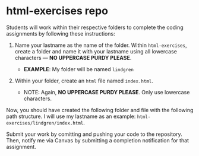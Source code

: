 # html-exercises repo

Students will work within their respective folders to complete the coding assignments by following these instructions:

1. Name your lastname as the name of the folder. Within `html-exercises`, create a folder and name it with your lastname using all lowercase characters — **NO UPPERCASE PURDY PLEASE**.

    * **EXAMPLE**: My folder will be named `lindgren`

2. Within your folder, create an `html` file named `index.html`.

    * NOTE: Again, **NO UPPERCASE PURDY PLEASE**. Only use lowercase characters.

Now, you should have created the following folder and file with the following path structure. I will use my lastname as an example: `html-exercises/lindgren/index.html`.

Submit your work by comitting and pushing your code to the repository. Then, notify me via Canvas by submitting a completion notification for that assignment.
